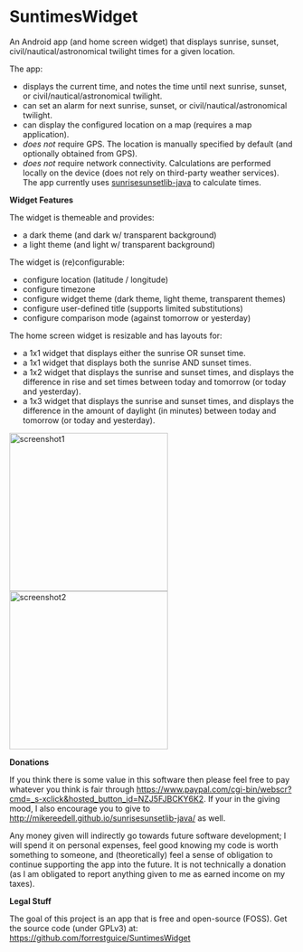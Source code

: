 # SuntimesWidget
An Android app (and home screen widget) that displays sunrise, sunset, civil/nautical/astronomical twilight times for a given location.

The app:
* displays the current time, and notes the time until next sunrise, sunset, or civil/nautical/astronomical twilight.
* can set an alarm for next sunrise, sunset, or civil/nautical/astronomical twilight.
* can display the configured location on a map (requires a map application).
* *does not* require GPS. The location is manually specified by default (and optionally obtained from GPS).
* *does not* require network connectivity. Calculations are performed locally on the device (does not rely on third-party weather services). The app currently uses [sunrisesunsetlib-java](http://mikereedell.github.io/sunrisesunsetlib-java/) to calculate times.

**Widget Features**

The widget is themeable and provides:
* a dark theme (and dark w/ transparent background)
* a light theme (and light w/ transparent background)

The widget is (re)configurable:
* configure location (latitude / longitude)
* configure timezone
* configure widget theme (dark theme, light theme, transparent themes)
* configure user-defined title (supports limited substitutions)
* configure comparison mode (against tomorrow or yesterday)

The home screen widget is resizable and has layouts for:
* a 1x1 widget that displays either the sunrise OR sunset time.
* a 1x1 widget that displays both the sunrise AND sunset times.
* a 1x2 widget that displays the sunrise and sunset times, and displays the difference in rise and set times between today and tomorrow (or today and yesterday).
* a 1x3 widget that displays the sunrise and sunset times, and displays the difference in the amount of daylight (in minutes) between today and tomorrow (or today and yesterday).


<img alt="screenshot1" src='https://cloud.githubusercontent.com/assets/10246147/14938297/ab3697ee-0ed3-11e6-80c2-a9611c1f20cc.png' width="280px" />

<img alt="screenshot2" src='https://cloud.githubusercontent.com/assets/10246147/14938299/ad52bc2e-0ed3-11e6-8916-9b7e75057a62.png' width="280px" />


**Donations**

If you think there is some value in this software then please feel free to pay whatever you think is fair through <a href="https://www.paypal.com/cgi-bin/webscr?cmd=_s-xclick&hosted_button_id=NZJ5FJBCKY6K2">https://www.paypal.com/cgi-bin/webscr?cmd=_s-xclick&hosted_button_id=NZJ5FJBCKY6K2</a>. If your in the giving mood, I also encourage you to give to <a href="http://mikereedell.github.io/sunrisesunsetlib-java/">http://mikereedell.github.io/sunrisesunsetlib-java/</a> as well.

Any money given will indirectly go towards future software development; I will spend it on personal expenses, feel good knowing my code is worth something to someone, and (theoretically) feel a sense of obligation to continue supporting the app into the future. It is not technically a donation (as I am obligated to report anything given to me as earned income on my taxes).

**Legal Stuff**

The goal of this project is an app that is free and open-source (FOSS). Get the source code (under GPLv3) at: https://github.com/forrestguice/SuntimesWidget
